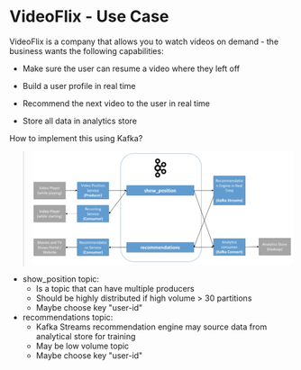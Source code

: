 # VideoFlix - Use Case

VideoFlix is a company that allows you to watch videos on demand - the business wants the following capabilities:

- Make sure the user can resume a video where they left off

- Build a user profile in real time

- Recommend the next video to the user in real time

- Store all data in analytics store

How to implement this using Kafka?

>![VideoFlix](images/video-flix.png)

- show_position topic:
  - Is a topic that can have multiple producers
  - Should be highly distributed if high volume > 30 partitions
  - Maybe choose key "user-id"
- recommendations topic:
  - Kafka Streams recommendation engine may source data from analytical store for training
  - May be low volume topic
  - Maybe choose key "user-id"